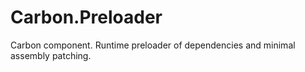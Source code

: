 # Carbon.Preloader
Carbon component. Runtime preloader of dependencies and minimal assembly patching.
